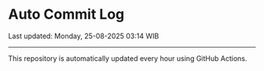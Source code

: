 # Auto Commit Log

Last updated: Monday, 25-08-2025 03:14 WIB

---

This repository is automatically updated every hour using GitHub Actions.
